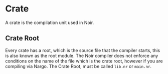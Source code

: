 # Crate


A crate is the compilation unit used in Noir.

## Crate Root

Every crate has a root, which is the source file that the compiler starts, this is also known as the root module.  The Noir compiler does not enforce any conditions on the name of the file which is the crate root, however if you are compiling via Nargo. The Crate Root, must be called `lib.nr` or `main.nr`.